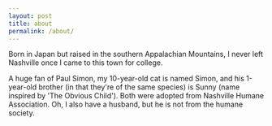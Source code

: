 ```yaml
---
layout: post
title: about
permalink: /about/
---
```


Born in Japan but raised in the southern Appalachian Mountains, I never left Nashville once I came to this town for college.

A huge fan of Paul Simon, my 10-year-old cat is named Simon, and his 1-year-old brother (in that they're of the same species) is Sunny (name inspired by 'The Obvious Child').  Both were adopted from Nashville Humane Association.  Oh, I also have a husband, but he is not from the humane society.



